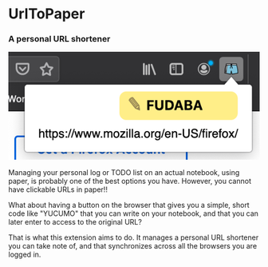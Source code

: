 # UrlToPaper 

### A personal URL shortener


![sshot](sshot.png)

Managing your personal log or TODO list on an actual notebook, using paper, is probably one of the best options you have. However, you cannot have clickable URLs in paper!!

What about having a button on the browser that gives you a simple, short code like "YUCUMO" that you can write on your notebook, and that you can later enter to access to the original URL?

That is what this extension aims to do. It manages a personal URL shortener you can take note of, and that synchronizes across all the browsers you are logged in.

